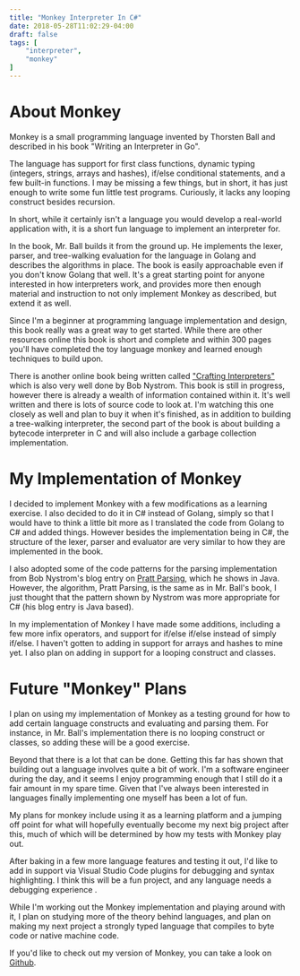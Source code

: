 ```yaml
---
title: "Monkey Interpreter In C#"
date: 2018-05-28T11:02:29-04:00
draft: false
tags: [
    "interpreter",
    "monkey"
]
---
```


# About Monkey

Monkey is a small programming language invented by Thorsten Ball and described in his book "Writing an
Interpreter in Go".  

The language has support for first class functions, dynamic typing (integers, strings, arrays and hashes), if/else conditional statements, and a few built-in functions.  I may be missing a few things, but in short, it has just enough to write some fun little test programs.  Curiously, it lacks any looping construct besides recursion.

In short, while it certainly isn't a language you would develop a real-world application with, it is a 
short fun language to implement an interpreter for.  

In the book, Mr. Ball builds it from the ground up.  He implements the lexer, parser, and tree-walking evaluation for the language in Golang and describes the algorithms in place.  The book is easily approachable even if you don't know Golang that well.  It's a great starting
point for anyone interested in how interpreters work, and provides more then enough material and instruction to not only implement Monkey as described, but extend it as well.

Since I'm a beginner at programming language implementation and design, this book really was a great way to get started.  While there are other resources online this book is short and complete and within 300 pages you'll have completed the toy language monkey and learned enough techniques to build upon.

There is another online book being written called ["Crafting Interpreters"](http://www.craftinginterpreters.com) which is also very well done by Bob Nystrom.  This book is still in progress, however there is already a wealth of information contained within it.  It's well written and there is lots of source code to look at.  I'm watching this one closely as well and plan to buy it when it's finished, as in addition to building a tree-walking interpreter, the second part of the book is about building a bytecode interpreter in C and will also include a garbage collection implementation.

# My Implementation of Monkey

I decided to implement Monkey with a few modifications as a learning exercise.  I also decided to do it in C# instead of Golang, simply so that I would have to think a little bit more as I translated the code from Golang to C# and added things.  However besides the implementation being in C#, the structure of the lexer, parser and evaluator are very similar to how they are implemented in the book.

I also adopted some of the code patterns for the parsing implementation from Bob Nystrom's blog entry on [Pratt Parsing](http://journal.stuffwithstuff.com/2011/03/19/pratt-parsers-expression-parsing-made-easy/), which he shows in Java.  However, the algorithm, Pratt Parsing, is the same as in Mr. Ball's book, I just thought that the pattern shown by Nystrom was more appropriate for C# (his blog entry is Java based).

In my implementation of Monkey I have made some additions, including a few more infix operators, and support for if/else if/else instead of simply if/else.  I haven't gotten to adding in support for arrays and hashes to mine yet.  I also plan on adding in support for a looping construct and classes.

# Future "Monkey" Plans

I plan on using my implementation of Monkey as a testing ground for how to add certain language constructs and evaluating and parsing them.  For instance, in Mr. Ball's implementation there is no looping construct or classes, so adding these will be a good exercise.

Beyond that there is a lot that can be done.  Getting this far has shown that building out a language involves quite a bit of work.  I'm a software engineer during the day, and it seems I enjoy programming
enough that I still do it a fair amount in my spare time.  Given that I've always been interested in languages finally implementing one myself has been a lot of fun.

My plans for monkey include using it as a learning platform and a jumping off point for what will hopefully eventually become my next big project after this, much of which will be determined by how my tests with Monkey play out.

After baking in a few more language features and testing it out, I'd like to add in support via Visual Studio Code plugins for debugging and syntax highlighting.  I think this will be a fun project, and any language needs a debugging experience .

While I'm working out the Monkey implementation and playing around with it, I plan on studying more of the theory behind languages, and plan on making my next project a strongly typed language that compiles to byte code or native machine code.

If you'd like to check out my version of Monkey, you can take a look on [Github](https://github.com/tylerlrhodes/Monkey).
